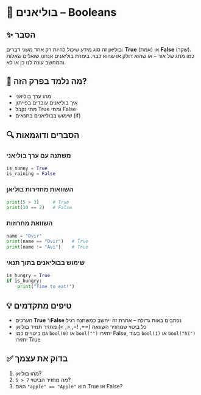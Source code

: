 # 📘 בוליאנים – Booleans

## ✨ הסבר
בוליאן זה סוג מידע שיכול להיות רק אחד משני דברים: **True** (אמת) או **False** (שקר).  
כמו מתג של אור – או שהוא דולק או שהוא כבוי. בעזרת בוליאנים אנחנו שואלים שאלות והמחשב עונה לנו כן או לא.

## 🧠 מה נלמד בפרק הזה?
- מהו ערך בוליאני  
- איך בוליאנים עובדים בפייתון  
- מתי נקבל True ומתי False  
- שימוש בבוליאנים בתנאים (if)

## 🔍 הסברים ודוגמאות

### משתנה עם ערך בוליאני
```python
is_sunny = True
is_raining = False
```

### השוואות מחזירות בוליאן
```python
print(5 > 3)     # True
print(10 == 2)   # False
```

### השוואת מחרוזות
```python
name = "Dvir"
print(name == "Dvir")   # True
print(name != "Avi")    # True
```

### שימוש בבוליאנים בתוך תנאי
```python
is_hungry = True
if is_hungry:
    print("Time to eat!")
```

## 💡 טיפים מתקדמים
- הערכים **True** ו־**False** נכתבים באות גדולה – אחרת זה ייחשב כמשתנה רגיל  
- כל ביטוי שמחזיר השוואה (==, !=, <, >) מחזיר תמיד בוליאן  
- גם ביטויים כמו `bool(0)` או `bool("")` יחזירו False, בעוד `bool(1)` או `bool("hi")` יחזירו True

## ✅ בדוק את עצמך
1. מהו בוליאן?  
2. מה מחזיר הביטוי `7 < 5`?  
3. האם `"apple" == "Apple"` הוא True או False?
